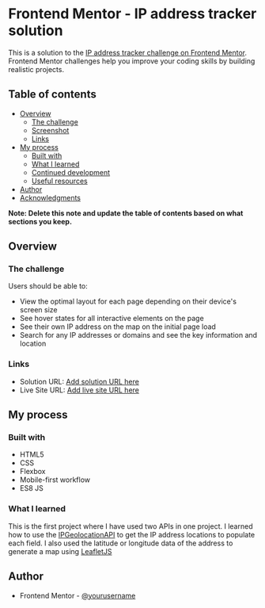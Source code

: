 # Frontend Mentor - IP address tracker solution

This is a solution to the [IP address tracker challenge on Frontend Mentor](https://www.frontendmentor.io/challenges/ip-address-tracker-I8-0yYAH0). Frontend Mentor challenges help you improve your coding skills by building realistic projects.

## Table of contents

- [Overview](#overview)
  - [The challenge](#the-challenge)
  - [Screenshot](#screenshot)
  - [Links](#links)
- [My process](#my-process)
  - [Built with](#built-with)
  - [What I learned](#what-i-learned)
  - [Continued development](#continued-development)
  - [Useful resources](#useful-resources)
- [Author](#author)
- [Acknowledgments](#acknowledgments)

**Note: Delete this note and update the table of contents based on what sections you keep.**

## Overview

### The challenge

Users should be able to:

- View the optimal layout for each page depending on their device's screen size
- See hover states for all interactive elements on the page
- See their own IP address on the map on the initial page load
- Search for any IP addresses or domains and see the key information and location

### Links

- Solution URL: [Add solution URL here](https://github.com/jkellerman/ip-address-tracker-master)
- Live Site URL: [Add live site URL here](https://jkellerman.github.io/ip-address-tracker-master/)

## My process

### Built with

- HTML5
- CSS
- Flexbox
- Mobile-first workflow
- ES8 JS

### What I learned

This is the first project where I have used two APIs in one project. I learned how to use the [IPGeolocationAPI](https://geo.ipify.org/) to get the IP address locations to populate each field. I also used the latitude or longitude data of the address to generate a map using [LeafletJS](https://leafletjs.com/)

## Author

- Frontend Mentor - [@yourusername](https://www.frontendmentor.io/profile/jkellerman)
